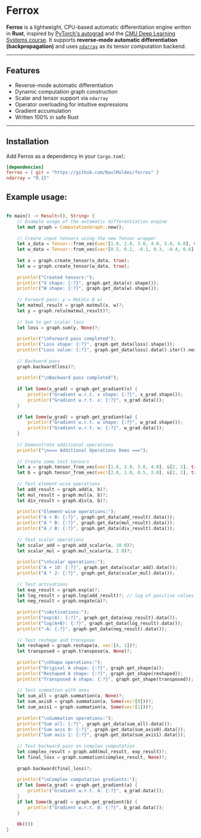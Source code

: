 # Ferrox

**Ferrox** is a lightweight, CPU-based automatic differentiation engine written in **Rust**, inspired by [PyTorch's autograd](https://pytorch.org/docs/stable/autograd.html) and the [CMU Deep Learning Systems course](https://dlsyscourse.org/). It supports **reverse-mode automatic differentiation (backpropagation)** and uses [`ndarray`](https://crates.io/crates/ndarray) as its tensor computation backend.

---

## Features

- Reverse-mode automatic differentiation
- Dynamic computation graph construction
- Scalar and tensor support via `ndarray`
- Operator overloading for intuitive expressions
- Gradient accumulation
- Written 100% in safe Rust


---

## Installation

Add Ferrox as a dependency in your `Cargo.toml`:

```toml
[dependencies]
ferrox = { git = "https://github.com/RaulMoldes/ferrox" }
ndarray = "0.15"
```

## Example usage:

```rust

fn main() -> Result<(), String> {
    // Example usage of the automatic differentiation engine
    let mut graph = ComputationGraph::new();
    
    // Create input tensors using the new Tensor wrapper
    let x_data = Tensor::from_vec(vec![1.0, 2.0, 3.0, 4.0, 5.0, 6.0], &[2, 3])?;
    let w_data = Tensor::from_vec(vec![0.5, 0.2, -0.1, 0.3, -0.4, 0.6], &[3, 2])?;
    
    let x = graph.create_tensor(x_data, true);
    let w = graph.create_tensor(w_data, true);
    
    println!("Created tensors:");
    println!("X shape: {:?}", graph.get_data(x).shape());
    println!("W shape: {:?}", graph.get_data(w).shape());
    
    // Forward pass: y = ReLU(x @ w)
    let matmul_result = graph.matmul(x, w)?;
    let y = graph.relu(matmul_result)?;
    
    // Sum to get scalar loss
    let loss = graph.sum(y, None)?;
    
    println!("\nForward pass completed");
    println!("Loss shape: {:?}", graph.get_data(loss).shape());
    println!("Loss value: {:?}", graph.get_data(loss).data().iter().next().unwrap());
    
    // Backward pass
    graph.backward(loss)?;
    
    println!("\nBackward pass completed");
    
    if let Some(x_grad) = graph.get_gradient(x) {
        println!("Gradient w.r.t. x shape: {:?}", x_grad.shape());
        println!("Gradient w.r.t. x: {:?}", x_grad.data());
    }
    
    if let Some(w_grad) = graph.get_gradient(w) {
        println!("Gradient w.r.t. w shape: {:?}", w_grad.shape());
        println!("Gradient w.r.t. w: {:?}", w_grad.data());
    }
    
    // Demonstrate additional operations
    println!("\n=== Additional Operations Demo ===");
    
    // Create some test tensors
    let a = graph.tensor_from_vec(vec![1.0, 2.0, 3.0, 4.0], &[2, 2], true)?;
    let b = graph.tensor_from_vec(vec![2.0, 1.0, 0.5, 2.0], &[2, 2], true)?;
    
    // Test element-wise operations
    let add_result = graph.add(a, b)?;
    let mul_result = graph.mul(a, b)?;
    let div_result = graph.div(a, b)?;
    
    println!("Element-wise operations:");
    println!("A + B: {:?}", graph.get_data(add_result).data());
    println!("A * B: {:?}", graph.get_data(mul_result).data());
    println!("A / B: {:?}", graph.get_data(div_result).data());
    
    // Test scalar operations
    let scalar_add = graph.add_scalar(a, 10.0)?;
    let scalar_mul = graph.mul_scalar(a, 2.0)?;
    
    println!("\nScalar operations:");
    println!("A + 10: {:?}", graph.get_data(scalar_add).data());
    println!("A * 2: {:?}", graph.get_data(scalar_mul).data());
    
    // Test activations
    let exp_result = graph.exp(a)?;
    let log_result = graph.log(add_result)?; // log of positive values
    let neg_result = graph.negate(a)?;
    
    println!("\nActivations:");
    println!("exp(A): {:?}", graph.get_data(exp_result).data());
    println!("log(A+B): {:?}", graph.get_data(log_result).data());
    println!("-A: {:?}", graph.get_data(neg_result).data());
    
    // Test reshape and transpose
    let reshaped = graph.reshape(a, vec![4, 1])?;
    let transposed = graph.transpose(a, None)?;
    
    println!("\nShape operations:");
    println!("Original A shape: {:?}", graph.get_shape(a));
    println!("Reshaped A shape: {:?}", graph.get_shape(reshaped));
    println!("Transposed A shape: {:?}", graph.get_shape(transposed));
    
    // Test summation with axes
    let sum_all = graph.summation(a, None)?;
    let sum_axis0 = graph.summation(a, Some(vec![0]))?;
    let sum_axis1 = graph.summation(a, Some(vec![1]))?;
    
    println!("\nSummation operations:");
    println!("Sum all: {:?}", graph.get_data(sum_all).data());
    println!("Sum axis 0: {:?}", graph.get_data(sum_axis0).data());
    println!("Sum axis 1: {:?}", graph.get_data(sum_axis1).data());
    
    // Test backward pass on complex computation
    let complex_result = graph.add(mul_result, exp_result)?;
    let final_loss = graph.summation(complex_result, None)?;
    
    graph.backward(final_loss)?;
    
    println!("\nComplex computation gradients:");
    if let Some(a_grad) = graph.get_gradient(a) {
        println!("Gradient w.r.t. A: {:?}", a_grad.data());
    }
    if let Some(b_grad) = graph.get_gradient(b) {
        println!("Gradient w.r.t. B: {:?}", b_grad.data());
    }
    
    Ok(())
}

```